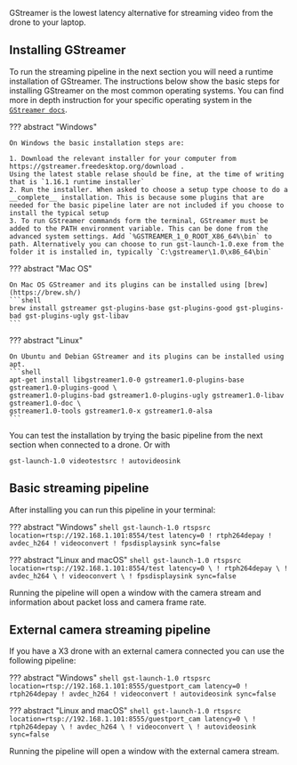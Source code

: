 GStreamer is the lowest latency alternative for streaming video from the drone to your laptop.

## Installing GStreamer

To run the streaming pipeline in the next section you will need a runtime installation of GStreamer.
The instructions below show the basic steps for installing GStreamer on the most common operating systems.
You can find more in depth instruction for your specific operating system in the [`GStreamer docs`](https://gstreamer.freedesktop.org/documentation/installing/?gi-language=c).


??? abstract "Windows"

    On Windows the basic installation steps are:

    1. Download the relevant installer for your computer from https://gstreamer.freedesktop.org/download .
    Using the latest stable relase should be fine, at the time of writing that is `1.16.1 runtime installer`
    2. Run the installer. When asked to choose a setup type choose to do a __complete__ installation. This is because some plugins that are needed for the basic pipeline later are not included if you choose to install the typical setup
    3. To run GStreamer commands form the terminal, GStreamer must be added to the PATH environment variable. This can be done from the advanced system settings. Add `%GSTREAMER_1_0_ROOT_X86_64%\bin` to path. Alternatively you can choose to run gst-launch-1.0.exe from the folder it is installed in, typically `C:\gstreamer\1.0\x86_64\bin`


??? abstract "Mac OS"

    On Mac OS GStreamer and its plugins can be installed using [brew](https://brew.sh/)
    ```shell
    brew install gstreamer gst-plugins-base gst-plugins-good gst-plugins-bad gst-plugins-ugly gst-libav
    ```

??? abstract "Linux"

    On Ubuntu and Debian GStreamer and its plugins can be installed using apt.
    ```shell
    apt-get install libgstreamer1.0-0 gstreamer1.0-plugins-base gstreamer1.0-plugins-good \
    gstreamer1.0-plugins-bad gstreamer1.0-plugins-ugly gstreamer1.0-libav gstreamer1.0-doc \
    gstreamer1.0-tools gstreamer1.0-x gstreamer1.0-alsa
    ```

You can test the installation by trying the basic pipeline from the next section when connected to a drone. Or with

``` shell
gst-launch-1.0 videotestsrc ! autovideosink
```

## Basic streaming pipeline
After installing you can run this pipeline in your terminal:

??? abstract "Windows"
    ``` shell
    gst-launch-1.0 rtspsrc location=rtsp://192.168.1.101:8554/test latency=0 ! rtph264depay ! avdec_h264 ! videoconvert ! fpsdisplaysink sync=false
    ```

??? abstract "Linux and macOS"
    ``` shell
    gst-launch-1.0 rtspsrc location=rtsp://192.168.1.101:8554/test latency=0 \
        ! rtph264depay \
        ! avdec_h264 \
        ! videoconvert \
        ! fpsdisplaysink sync=false
    ```

Running the pipeline will open a window with the camera stream and information about packet loss and camera frame rate.

## External camera streaming pipeline
If you have a X3 drone with an external camera connected you can use the following pipeline:

??? abstract "Windows"
    ``` shell
    gst-launch-1.0 rtspsrc location=rtsp://192.168.1.101:8555/guestport_cam latency=0 ! rtph264depay ! avdec_h264 ! videoconvert ! autovideosink sync=false
    ```

??? abstract "Linux and macOS"
    ``` shell
    gst-launch-1.0 rtspsrc location=rtsp://192.168.1.101:8555/guestport_cam latency=0 \
        ! rtph264depay \
        ! avdec_h264 \
        ! videoconvert \
        ! autovideosink sync=false
    ```

Running the pipeline will open a window with the external camera stream.
